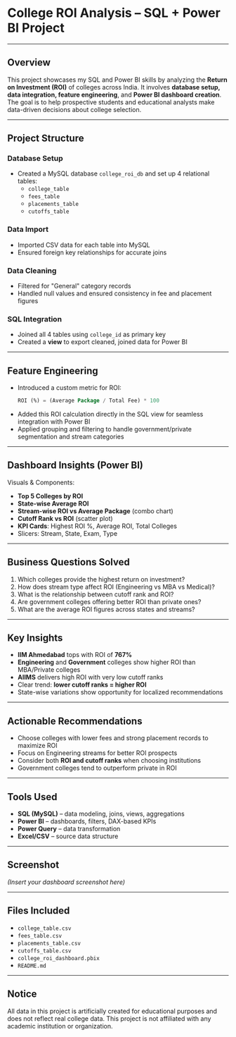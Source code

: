 # College ROI Analysis – SQL + Power BI Project

---

## Overview

This project showcases my SQL and Power BI skills by analyzing the **Return on Investment (ROI)** of colleges across India. It involves **database setup, data integration, feature engineering**, and **Power BI dashboard creation**. The goal is to help prospective students and educational analysts make data-driven decisions about college selection.

---

## Project Structure

###  Database Setup
- Created a MySQL database `college_roi_db` and set up 4 relational tables:
  - `college_table`
  - `fees_table`
  - `placements_table`
  - `cutoffs_table`

###  Data Import
- Imported CSV data for each table into MySQL
- Ensured foreign key relationships for accurate joins

###  Data Cleaning
- Filtered for "General" category records
- Handled null values and ensured consistency in fee and placement figures

###  SQL Integration
- Joined all 4 tables using `college_id` as primary key
- Created a **view** to export cleaned, joined data for Power BI

---

##  Feature Engineering

- Introduced a custom metric for ROI:
  ```sql
  ROI (%) = (Average Package / Total Fee) * 100
  ```
- Added this ROI calculation directly in the SQL view for seamless integration with Power BI
- Applied grouping and filtering to handle government/private segmentation and stream categories

---

##  Dashboard Insights (Power BI)

Visuals & Components:
-  **Top 5 Colleges by ROI**
-  **State-wise Average ROI**
-  **Stream-wise ROI vs Average Package** (combo chart)
-  **Cutoff Rank vs ROI** (scatter plot)
-  **KPI Cards**: Highest ROI %, Average ROI, Total Colleges
-  Slicers: Stream, State, Exam, Type

---

##  Business Questions Solved

1. Which colleges provide the highest return on investment?
2. How does stream type affect ROI (Engineering vs MBA vs Medical)?
3. What is the relationship between cutoff rank and ROI?
4. Are government colleges offering better ROI than private ones?
5. What are the average ROI figures across states and streams?

---

##  Key Insights

- **IIM Ahmedabad** tops with ROI of **767%**
- **Engineering** and **Government** colleges show higher ROI than MBA/Private colleges
- **AIIMS** delivers high ROI with very low cutoff ranks
- Clear trend: **lower cutoff ranks = higher ROI**
- State-wise variations show opportunity for localized recommendations

---

##  Actionable Recommendations

-  Choose colleges with lower fees and strong placement records to maximize ROI
-  Focus on Engineering streams for better ROI prospects
-  Consider both **ROI and cutoff ranks** when choosing institutions
-  Government colleges tend to outperform private in ROI

---

##  Tools Used

- **SQL (MySQL)** – data modeling, joins, views, aggregations
- **Power BI** – dashboards, filters, DAX-based KPIs
- **Power Query** – data transformation
- **Excel/CSV** – source data structure

---

##  Screenshot

*(Insert your dashboard screenshot here)*

---

##  Files Included

- `college_table.csv`
- `fees_table.csv`
- `placements_table.csv`
- `cutoffs_table.csv`
- `college_roi_dashboard.pbix`
- `README.md`

---

##  Notice

All data in this project is artificially created for educational purposes and does not reflect real college data. This project is not affiliated with any academic institution or organization.
